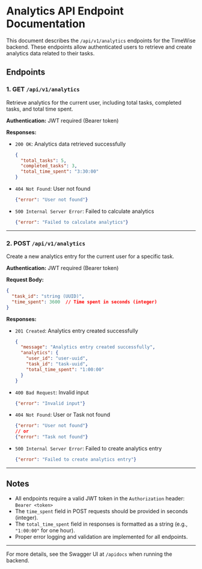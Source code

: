 # Analytics API Endpoint Documentation

This document describes the `/api/v1/analytics` endpoints for the TimeWise backend. These endpoints allow authenticated users to retrieve and create analytics data related to their tasks.

## Endpoints

### 1. GET `/api/v1/analytics`
Retrieve analytics for the current user, including total tasks, completed tasks, and total time spent.

**Authentication:** JWT required (Bearer token)

**Responses:**
- `200 OK`: Analytics data retrieved successfully
    ```json
    {
      "total_tasks": 5,
      "completed_tasks": 3,
      "total_time_spent": "3:30:00"
    }
    ```
- `404 Not Found`: User not found
    ```json
    {"error": "User not found"}
    ```
- `500 Internal Server Error`: Failed to calculate analytics
    ```json
    {"error": "Failed to calculate analytics"}
    ```

---

### 2. POST `/api/v1/analytics`
Create a new analytics entry for the current user for a specific task.

**Authentication:** JWT required (Bearer token)

**Request Body:**
```json
{
  "task_id": "string (UUID)",
  "time_spent": 3600  // Time spent in seconds (integer)
}
```

**Responses:**
- `201 Created`: Analytics entry created successfully
    ```json
    {
      "message": "Analytics entry created successfully",
      "analytics": {
        "user_id": "user-uuid",
        "task_id": "task-uuid",
        "total_time_spent": "1:00:00"
      }
    }
    ```
- `400 Bad Request`: Invalid input
    ```json
    {"error": "Invalid input"}
    ```
- `404 Not Found`: User or Task not found
    ```json
    {"error": "User not found"}
    // or
    {"error": "Task not found"}
    ```
- `500 Internal Server Error`: Failed to create analytics entry
    ```json
    {"error": "Failed to create analytics entry"}
    ```

---

## Notes
- All endpoints require a valid JWT token in the `Authorization` header: `Bearer <token>`
- The `time_spent` field in POST requests should be provided in seconds (integer).
- The `total_time_spent` field in responses is formatted as a string (e.g., `"1:00:00"` for one hour).
- Proper error logging and validation are implemented for all endpoints.

---

For more details, see the Swagger UI at `/apidocs` when running the backend.

